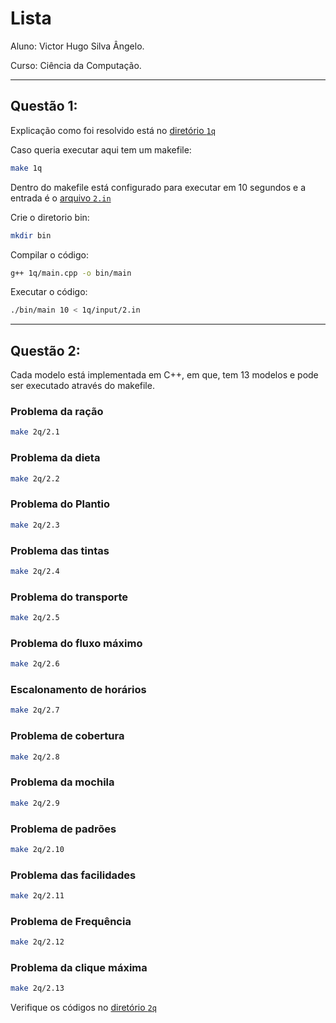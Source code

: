 # Lista

Aluno: Victor Hugo Silva Ângelo.

Curso: Ciência da Computação.

---
## Questão 1:

Explicação como foi resolvido está no [diretório `1q`](https://github.com/Viihtorugo/cc-pesquisa-operacional-2024.2/tree/main/lista/1q)

Caso queria executar aqui tem um makefile:

```bash
make 1q
```
Dentro do makefile está configurado para executar em 10 segundos e a entrada é o [arquivo `2.in`](https://github.com/Viihtorugo/cc-pesquisa-operacional-2024.2/blob/main/lista/1q/input/2.in)

Crie o diretorio bin:

```bash
mkdir bin
```

Compilar o código:

```bash
g++ 1q/main.cpp -o bin/main
```

Executar o código:

```bash
./bin/main 10 < 1q/input/2.in
```

---

## Questão 2:

Cada modelo está implementada em C++, em que, tem 13 modelos e pode ser executado através do makefile.

### Problema da ração

```bash
make 2q/2.1
```

### Problema da dieta

```bash
make 2q/2.2
```

### Problema do Plantio

```bash
make 2q/2.3
```

### Problema das tintas

```bash
make 2q/2.4
```

### Problema do transporte

```bash
make 2q/2.5
```

### Problema do fluxo máximo

```bash
make 2q/2.6
```

### Escalonamento de horários

```bash
make 2q/2.7
```

### Problema de cobertura

```bash
make 2q/2.8
```

### Problema da mochila

```bash
make 2q/2.9
```


### Problema de padrões

```bash
make 2q/2.10
```

### Problema das facilidades

```bash
make 2q/2.11
```

### Problema de Frequência

```bash
make 2q/2.12
```


### Problema da clique máxima

```bash
make 2q/2.13
```

Verifique os códigos no [diretório `2q`](https://github.com/Viihtorugo/cc-pesquisa-operacional-2024.2/tree/main/lista/2q)